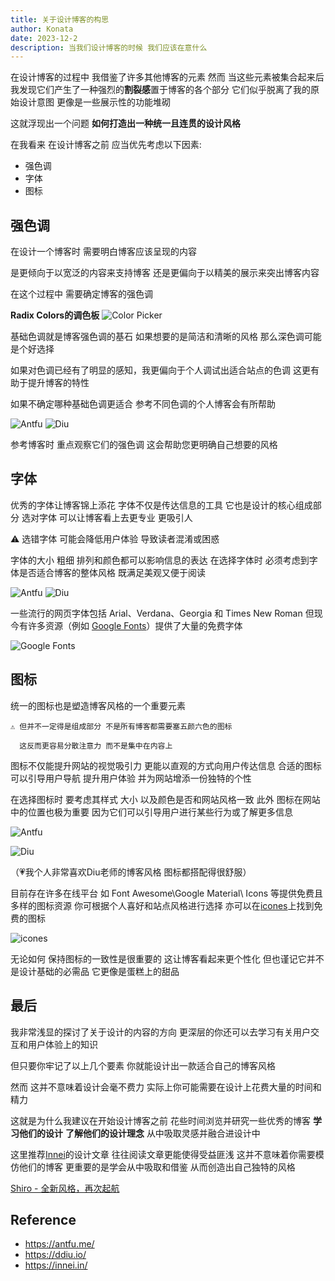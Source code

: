 ```yaml
---
title: 关于设计博客的构思
author: Konata
date: 2023-12-2
description: 当我们设计博客的时候 我们应该在意什么
---
```


在设计博客的过程中 我借鉴了许多其他博客的元素 然而 当这些元素被集合起来后 我发现它们产生了一种强烈的**割裂感**置于博客的各个部分 它们似乎脱离了我的原始设计意图 更像是一些展示性的功能堆砌

这就浮现出一个问题 **如何打造出一种统一且连贯的设计风格**

在我看来 在设计博客之前 应当优先考虑以下因素:

-	强色调
-	字体
-	图标

## 强色调

在设计一个博客时 需要明白博客应该呈现的内容

是更倾向于以宽泛的内容来支持博客 还是更偏向于以精美的展示来突出博客内容

在这个过程中 需要确定博客的强色调

**Radix Colors的调色板**
![Color Picker](https://cdn.jsdelivr.net/gh/Mrcat33/oss@master/uPic/1701524749138.jpg)

基础色调就是博客强色调的基石 如果想要的是简洁和清晰的风格 那么深色调可能是个好选择

如果对色调已经有了明显的感知，我更偏向于个人调试出适合站点的色调 这更有助于提升博客的特性

如果不确定哪种基础色调更适合 参考不同色调的个人博客会有所帮助

![Antfu](https://cdn.jsdelivr.net/gh/Mrcat33/oss@master/uPic/image-1.png)
![Diu](https://cdn.jsdelivr.net/gh/Mrcat33/oss@master/uPic/image-2.png)

参考博客时 重点观察它们的强色调 这会帮助您更明确自己想要的风格

## 字体

优秀的字体让博客锦上添花 字体不仅是传达信息的工具 它也是设计的核心组成部分 选对字体 可以让博客看上去更专业 更吸引人 

⚠️ 选错字体 可能会降低用户体验 导致读者混淆或困惑

字体的大小 粗细 排列和颜色都可以影响信息的表达 在选择字体时 必须考虑到字体是否适合博客的整体风格 既满足美观又便于阅读 

![Antfu](https://cdn.jsdelivr.net/gh/Mrcat33/oss@master/uPic/1701670347804.jpg)
![Diu](https://cdn.jsdelivr.net/gh/Mrcat33/oss@master/uPic/1701670436113.jpg)

一些流行的网页字体包括 Arial、Verdana、Georgia 和 Times New Roman 但现今有许多资源（例如 [Google Fonts](https://fonts.google.com/)）提供了大量的免费字体

![Google Fonts](https://cdn.jsdelivr.net/gh/Mrcat33/oss@master/uPic/1701670598270.jpg)

## 图标

统一的图标也是塑造博客风格的一个重要元素
```
⚠️ 但并不一定得是组成部分 不是所有博客都需要塞五颜六色的图标 

  这反而更容易分散注意力 而不是集中在内容上
```
图标不仅能提升网站的视觉吸引力 更能以直观的方式向用户传达信息 合适的图标可以引导用户导航 提升用户体验 并为网站增添一份独特的个性

在选择图标时 要考虑其样式 大小 以及颜色是否和网站风格一致 此外 图标在网站中的位置也极为重要 因为它们可以引导用户进行某些行为或了解更多信息

![Antfu](https://cdn.jsdelivr.net/gh/Mrcat33/oss@master/uPic/3011993710.png)


![Diu](https://cdn.jsdelivr.net/gh/Mrcat33/oss@master/uPic/1701671465199.jpg)

（💗我个人非常喜欢Diu老师的博客风格 图标都搭配得很舒服）

目前存在许多在线平台 如 Font Awesome\Google Material\ Icons 等提供免费且多样的图标资源 你可根据个人喜好和站点风格进行选择 亦可以在[icones](https://icones.js.org/)上找到免费的图标

![icones](https://cdn.jsdelivr.net/gh/Mrcat33/oss@master/uPic/1701671788357.jpg)


无论如何 保持图标的一致性是很重要的 这让博客看起来更个性化 但也谨记它并不是设计基础的必需品 它更像是蛋糕上的甜品

## 最后

我非常浅显的探讨了关于设计的内容的方向 更深层的你还可以去学习有关用户交互和用户体验上的知识

但只要你牢记了以上几个要素 你就能设计出一款适合自己的博客风格

然而 这并不意味着设计会毫不费力 实际上你可能需要在设计上花费大量的时间和精力 

这就是为什么我建议在开始设计博客之前 花些时间浏览并研究一些优秀的博客 **学习他们的设计** **了解他们的设计理念** 从中吸取灵感并融合进设计中

这里推荐[Innei](https://innei.in/)的设计文章 往往阅读文章更能使得受益匪浅 这并不意味着你需要模仿他们的博客 更重要的是学会从中吸取和借鉴 从而创造出自己独特的风格

[Shiro - 全新风格，再次起航](https://innei.in/posts/design/new-website-design-about-shiro)

## Reference

* https://antfu.me/
* https://ddiu.io/
* https://innei.in/
